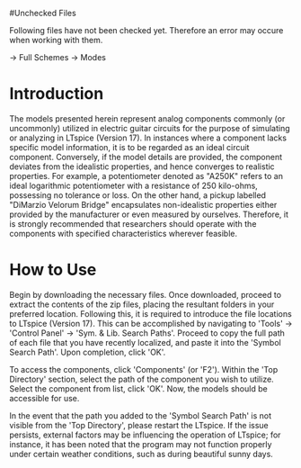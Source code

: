 #Unchecked Files

Following files have not been checked yet. Therefore an error may occure when working with them.

-> Full Schemes
-> Modes

# Introduction

The models presented herein represent analog components commonly (or uncommonly) utilized in electric guitar circuits for the purpose of simulating or analyzing in LTspice (Version 17). In instances where a component lacks specific model information, it is to be regarded as an ideal circuit component. Conversely, if the model details are provided, the component deviates from the idealistic properties, and hence converges to realistic properties. For example, a potentiometer denoted as "A250K" refers to an ideal logarithmic potentiometer with a resistance of 250 kilo-ohms, possessing no tolerance or loss. On the other hand, a pickup labelled "DiMarzio Velorum Bridge" encapsulates non-idealistic properties either provided by the manufacturer or even measured by ourselves. Therefore, it is strongly recommended that researchers should operate with the components with specified characteristics wherever feasible.

# How to Use

Begin by downloading the necessary files. Once downloaded, proceed to extract the contents of the zip files, placing the resultant folders in your preferred location. Following this, it is required to introduce the file locations to LTspice (Version 17). This can be accomplished by navigating to 'Tools' -> 'Control Panel' -> 'Sym. & Lib. Search Paths'. Proceed to copy the full path of each file that you have recently localized, and paste it into the 'Symbol Search Path'. Upon completion, click 'OK'.

To access the components, click 'Components' (or 'F2'). Within the 'Top Directory' section, select the path of the component you wish to utilize. Select the component from list, click 'OK'. Now, the models should be accessible for use.

In the event that the path you added to the 'Symbol Search Path' is not visible from the 'Top Directory', please restart the LTspice. If the issue persists, external factors may be influencing the operation of LTspice; for instance, it has been noted that the program may not function properly under certain weather conditions, such as during beautiful sunny days.

